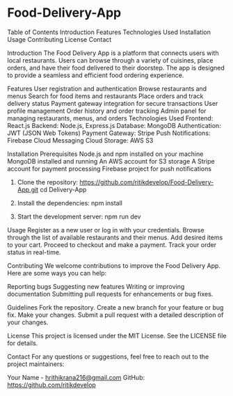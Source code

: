 # Food-Delivery-App

Table of Contents
Introduction
Features
Technologies Used
Installation
Usage
Contributing
License
Contact

Introduction
The Food Delivery App is a platform that connects users with local restaurants. Users can browse through a variety of cuisines, place orders, and have their food delivered to their doorstep. The app is designed to provide a seamless and efficient food ordering experience.

Features
User registration and authentication
Browse restaurants and menus
Search for food items and restaurants
Place orders and track delivery status
Payment gateway integration for secure transactions
User profile management
Order history and order tracking
Admin panel for managing restaurants, menus, and orders
Technologies Used
Frontend: React.js
Backend: Node.js, Express.js
Database: MongoDB
Authentication: JWT (JSON Web Tokens)
Payment Gateway: Stripe
Push Notifications: Firebase Cloud Messaging
Cloud Storage: AWS S3

Installation
Prerequisites
Node.js and npm installed on your machine
MongoDB installed and running
An AWS account for S3 storage
A Stripe account for payment processing
Firebase project for push notifications

1. Clone the repository:
   https://github.com/ritikdevelop/Food-Delivery-App.git
   cd Delivery-App

2. Install the dependencies:
   npm install

3. Start the development server:
   npm run dev

Usage
Register as a new user or log in with your credentials.
Browse through the list of available restaurants and their menus.
Add desired items to your cart.
Proceed to checkout and make a payment.
Track your order status in real-time.

Contributing
We welcome contributions to improve the Food Delivery App. Here are some ways you can help:

Reporting bugs
Suggesting new features
Writing or improving documentation
Submitting pull requests for enhancements or bug fixes.

Guidelines
Fork the repository.
Create a new branch for your feature or bug fix.
Make your changes.
Submit a pull request with a detailed description of your changes.

License
This project is licensed under the MIT License. See the LICENSE file for details.

Contact
For any questions or suggestions, feel free to reach out to the project maintainers:

Your Name - hrithikrana216@gmail.com
GitHub: https://github.com/ritikdevelop
